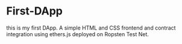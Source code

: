 # First-DApp
this is my first DApp. 
A simple HTML and CSS frontend and contract integration using ethers.js deployed on Ropsten Test Net. 
